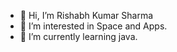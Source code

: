 - 👋 Hi, I’m Rishabh Kumar Sharma
- 👀 I’m interested in Space and Apps.
- 🌱 I’m currently learning java.

<!---
bobcat9857/bobcat9857 is a ✨ special ✨ repository because its `README.md` (this file) appears on your GitHub profile.
You can click the Preview link to take a look at your changes.
--->
